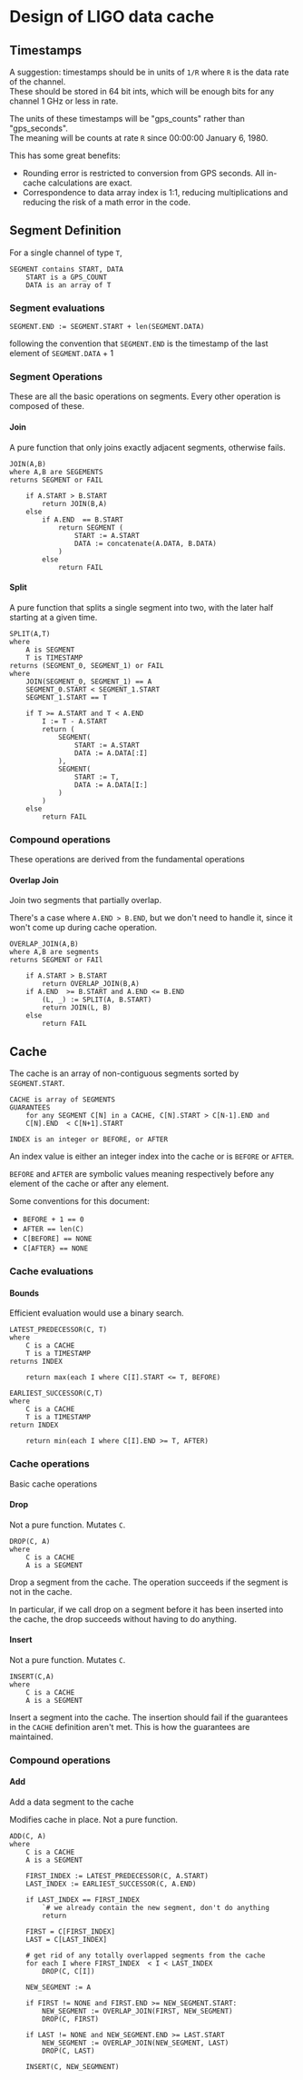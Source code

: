 # Design of LIGO data cache

## Timestamps

A suggestion: timestamps should be in units of `1/R` where `R` is the data rate of the channel.  
These should be stored in 64 bit ints, which will be enough bits for any channel 1 GHz or less in rate.

The units of these timestamps will be "gps_counts" rather than "gps_seconds".  
The meaning will be counts at rate `R` since 00:00:00 January 6, 1980. 

This has some great benefits:
- Rounding error is restricted to conversion from GPS seconds.  All in-cache calculations are exact.
- Correspondence to data array index is 1:1, reducing multiplications and reducing the risk of a math 
error in the code.

## Segment Definition

For a single channel of type `T`,

```
SEGMENT contains START, DATA
    START is a GPS_COUNT
    DATA is an array of T     
```

### Segment evaluations

```
SEGMENT.END := SEGMENT.START + len(SEGMENT.DATA)
```

following the convention that `SEGMENT.END` is the timestamp of the last element of `SEGMENT.DATA` + 1

### Segment Operations

These are all the basic operations on segments.  Every other operation is composed of these.

#### Join

A pure function that only joins exactly adjacent segments, otherwise fails.

```
JOIN(A,B)  
where A,B are SEGEMENTS
returns SEGMENT or FAIL
    
    if A.START > B.START
        return JOIN(B,A)
    else
        if A.END  == B.START
            return SEGMENT (
                START := A.START
                DATA := concatenate(A.DATA, B.DATA)
            )
        else
            return FAIL
```


#### Split

A pure function that splits a single segment into two, with the later half starting at a given time.

```angular2html
SPLIT(A,T)
where 
    A is SEGMENT
    T is TIMESTAMP
returns (SEGMENT_0, SEGMENT_1) or FAIL
where
    JOIN(SEGMENT_0, SEGMENT_1) == A
    SEGMENT_0.START < SEGMENT_1.START
    SEGMENT_1.START == T
    
    if T >= A.START and T < A.END
        I := T - A.START
        return (
            SEGMENT(
                START := A.START
                DATA := A.DATA[:I]
            ),
            SEGMENT(
                START := T,
                DATA := A.DATA[I:]
            )
        )
    else
        return FAIL
```

### Compound operations

These operations are derived from the fundamental operations

#### Overlap Join

Join two segments that partially overlap.

There's a case where `A.END > B.END`, but we don't need to handle it, since it won't
come up during cache operation.

```angular2html
OVERLAP_JOIN(A,B)
where A,B are segments
returns SEGMENT or FAIl

    if A.START > B.START
        return OVERLAP_JOIN(B,A)
    if A.END  >= B.START and A.END <= B.END
        (L, _) := SPLIT(A, B.START)
        return JOIN(L, B)
    else
        return FAIL
```

## Cache

The cache is an array of non-contiguous segments sorted by `SEGMENT.START`.

```angular2html
CACHE is array of SEGMENTS
GUARANTEES
    for any SEGMENT C[N] in a CACHE, C[N].START > C[N-1].END and
    C[N].END  < C[N+1].START
```

```angular2html
INDEX is an integer or BEFORE, or AFTER
```
An index value is either an integer index into the cache or is `BEFORE` or `AFTER`.

`BEFORE` and `AFTER`  are symbolic values meaning respectively before any element 
of the cache or after any element.

Some conventions for this document: 
 - `BEFORE + 1 == 0`
 - `AFTER == len(C)` 
 - `C[BEFORE] == NONE`
 - `C[AFTER} == NONE`

### Cache evaluations

#### Bounds

Efficient evaluation would use a binary search.

```
LATEST_PREDECESSOR(C, T)
where
    C is a CACHE  
    T is a TIMESTAMP
returns INDEX

    return max(each I where C[I].START <= T, BEFORE) 
```

```
EARLIEST_SUCCESSOR(C,T)
where
    C is a CACHE
    T is a TIMESTAMP
return INDEX
    
    return min(each I where C[I].END >= T, AFTER)
```

### Cache operations

Basic cache operations

#### Drop

Not a pure function.  Mutates `C`.

```angular2html
DROP(C, A)
where 
    C is a CACHE
    A is a SEGMENT
```

Drop a segment from the cache.  The operation succeeds if the segment is not in the cache.

In particular, if we call drop on a segment before it has been inserted into the cache,
the drop succeeds without having to do anything.

#### Insert

Not a pure function.  Mutates `C`.

```angular2html
INSERT(C,A)
where
    C is a CACHE
    A is a SEGMENT
```

Insert a segment into the cache.  The insertion should fail if the guarantees in the `CACHE`
definition aren't met.  This is how the guarantees are maintained.

### Compound operations

#### Add

Add a data segment to the cache

Modifies cache in place.  Not a pure function.

```
ADD(C, A)
where
    C is a CACHE
    A is a SEGMENT
    
    FIRST_INDEX := LATEST_PREDECESSOR(C, A.START)
    LAST_INDEX := EARLIEST_SUCCESSOR(C, A.END)
    
    if LAST_INDEX == FIRST_INDEX
        `# we already contain the new segment, don't do anything
        return
    
    FIRST = C[FIRST_INDEX]
    LAST = C[LAST_INDEX]
        
    # get rid of any totally overlapped segments from the cache    
    for each I where FIRST_INDEX  < I < LAST_INDEX
        DROP(C, C[I])    
        
    NEW_SEGMENT := A
        
    if FIRST != NONE and FIRST.END >= NEW_SEGMENT.START:        
        NEW_SEGMENT := OVERLAP_JOIN(FIRST, NEW_SEGMENT)
        DROP(C, FIRST)            
        
    if LAST != NONE and NEW_SEGMENT.END >= LAST.START
        NEW_SEGMENT := OVERLAP_JOIN(NEW_SEGMENT, LAST)
        DROP(C, LAST)
    
    INSERT(C, NEW_SEGMNENT) 
```